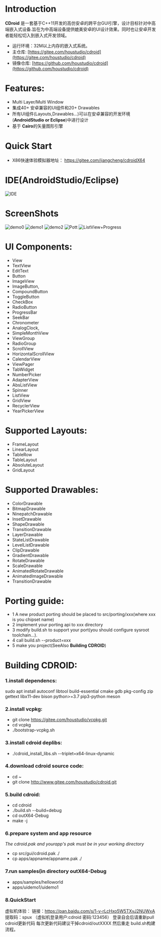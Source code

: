 # **Introduction**
**CDroid** 是一套基于C++11开发的高仿安卓的跨平台GUI引擎，设计目标针对中高端嵌入式设备.旨在为中高端设备提供媲美安卓的UI设计效果。同时也让安卓开发者能轻松切入到嵌入式开发领域。
* 运行环境：32M以上内存的嵌入式系统。
* 主仓库: [https://gitee.com/houstudio/cdroid](https://gitee.com/houstudio/cdroid)
* 镜像仓库: [https://github.com/houstudio/cdroid](https://github.com/houstudio/cdroid)
# **Features:**
* Multi Layer/Multi Window 
* 集成40+ 安卓兼容的UI组件和20+ Drawables
* 所有UI组件(Layouts,Drawables...)可以在安卓兼容的开发环境(**AndroidStudio or Eclipse**)中进行设计 
* 基于 **Cairo**的矢量图形引擎
# **Quick Start**
* X86快速体验模拟器地址： https://gitee.com/jiangcheng/cdroidX64
# **IDE(AndroidStudio/Eclipse)** 
![IDE](https://gitee.com/jiangcheng/cdroidX64/raw/master/apps/images/asd61236_ide.png)

# **ScreenShots**
![demo0](https://gitee.com/jiangcheng/cdroidX64/raw/master/apps/images/asd61236.gif)
![demo1](https://gitee.com/houstudio/cdroid/raw/master/docs/videos/uidemo1.gif)
![demo2](https://gitee.com/houstudio/cdroid/raw/master/docs/videos/uidemo2.gif)
![Pott](https://gitee.com/houstudio/cdroid/raw/master/docs/images/screenshots/plot.png)
![ListView+Progress](https://gitee.com/houstudio/cdroid/raw/master/docs/videos/list_with_progress.gif)

# **UI Components:**
   * View
   * TextView 
   * EditText
   * Button 
   * ImageView 
   * ImageButton,
   * CompoundButton 
   * ToggleButton 
   * CheckBox 
   * RadioButton
   * ProgressBar 
   * SeekBar 
   * Chronometer 
   * AnalogClock,
   * SimpleMonthView
   * ViewGroup 
   * RadioGroup 
   * ScrollView 
   * HorizontalScrollView 
   * CalendarView 
   * ViewPager 
   * TabWidget 
   * NumberPicker
   * AdapterView 
   * AbsListView 
   * Spinner 
   * ListView
   * GridView
   * RecyclerView
   * YearPickerView

# **Supported Layouts:**
   * FrameLayout 
   * LinearLayout 
   * TableRow 
   * TableLayout 
   * AbsoluteLayout 
   * GridLayout

# **Supported Drawables:**
   * ColorDrawable 
   * BitmapDrawable 
   * NinepatchDrawable
   * InsetDrawable 
   * ShapeDrawable
   * TransitionDrawable
   * LayerDrawable 
   * StateListDrawable 
   * LevelListDrawable
   * ClipDrawable
   * GradientDrawable 
   * RotateDrawable
   * ScaleDrawable 
   * AnimatedRotateDrawable
   * AnimatedImageDrawable 
   * TransitionDrawable

# **Porting guide:**

* 1 A new product porting should be placed to src/porting/xxx(where xxx is you chipset name)
* 2 implement your porting api to xxx directory
* 3 modify build.sh to support your port(you should configure sysroot toolchain...).
* 4 call build.sh --product=xxx
* 5 make you project(SeeAlso **Building CDROID**) 

# **Building CDROID:**
###  1.install dependencs:
 sudo apt install autoconf libtool build-essential cmake gdb pkg-config zip gettext libx11-dev bison python>=3.7 pip3-python meson
###  2.install vcpkg:
* git clone https://gitee.com/houstudio/vcpkg.git
* cd vcpkg
* ./bootstrap-vcpkg.sh
### 3.install cdroid deplibs:
* ./cdroid_install_libs.sh --triplet=x64-linux-dynamic<br>
### 4.download cdroid source code:
* cd ~
* git clone http://www.gitee.com/houstudio/cdroid.git<br>
### 5.build cdroid:
* cd cdroid
* ./build.sh --build=debug
* cd outX64-Debug
* make -j
### 6.prepare system and app resource
*The cdroid.pak and yourapp's pak must be in your working directory*
* cp src/gui/cdroid.pak ./
* cp apps/appname/appname.pak ./
### 7.run samples(in directory outX64-Debug
* apps/samples/helloworld
* apps/uidemo1/uidemo1
### 8.QuickStart
虚拟机体验：
链接：https://pan.baidu.com/s/1-v-rLcHxo5W5TXvJ2NUWxA 提取码：spux （虚拟机登录用户:cdroid 密码:123456）
登录自会后请重新pull cdroid更新代码
每次更新代码建议干掉cdroid/outXXXX 然后重走 build.sh构建流程。

  
 


